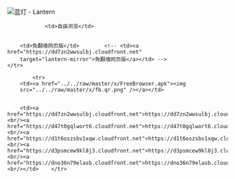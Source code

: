 

<img src="../../raw/master/x/8e0a2b81.c82003be.LanternYellow2.png" alt="蓝灯 - Lantern"/>
<table>
    <tr>
                
                <td>自由浏览</td>
        
        
        <td>免翻墙网页版</td>        <!-- <td><a href="https://dd7zn2wwsulbj.cloudfront.net"
        target="lantern-mirror">免翻墙网页版</a></td> -->
    </tr>
    
            <tr>
        <td><a href="../../raw/master/x/FreeBrowser.apk"><img
        src="../../raw/master/x/fb.qr.png" /></a></td>

        
        <td><a href="https://dd7zn2wwsulbj.cloudfront.net">https://dd7zn2wwsulbj.cloudfront.net</a><br/><a href="https://d47t0gqlwort6.cloudfront.net">https://d47t0gqlwort6.cloudfront.net</a><br/><a href="https://d1t6oszsbv1xqw.cloudfront.net">https://d1t6oszsbv1xqw.cloudfront.net</a><br/><a href="https://d3psmcew9kl8j3.cloudfront.net">https://d3psmcew9kl8j3.cloudfront.net</a><br/><a href="https://dno36n79elasb.cloudfront.net">https://dno36n79elasb.cloudfront.net</a><br/></td>    </tr>
</table>
